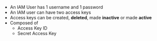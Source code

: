 - An IAM User has 1 username and 1 password
- An IAM user can have two access keys
- Access keys can be created, **deleted**, made **inactive** or made **active**
- Composed of
	- Access Key ID
	- Secret Access Key